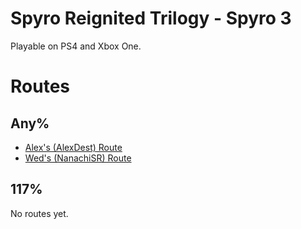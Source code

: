 # Spyro Reignited Trilogy - Spyro 3

Playable on PS4 and Xbox One.

# Routes

## Any%

  - [Alex's (AlexDest) Route](./any%25-route.md)
  - [Wed's (NanachiSR) Route](./any%25-Route-Wed.md)
  
## 117%

No routes yet.
